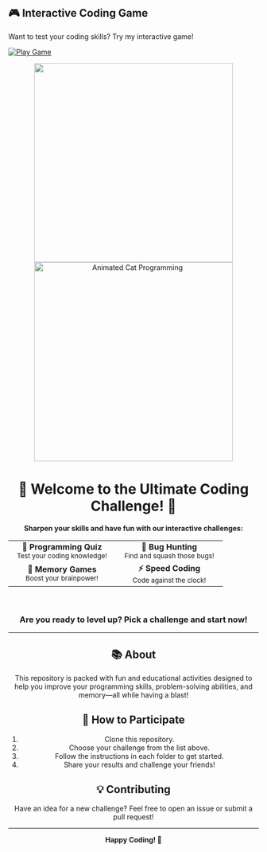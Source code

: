 ## 🎮 Interactive Coding Game

Want to test your coding skills? Try my interactive game!


[![Play Game](https://img.shields.io/badge/🎮_Play_Game-4ecdc4?style=for-the-badge&logo=gamepad&logoColor=white)](http://127.0.0.1:5500/Coding_game.html)

<div align="center">
  <img src="https://media.giphy.com/media/26tn33aiTi1jkl6H6/giphy.gif" width="400">
  

<div align="center">
  <img src="https://media.giphy.com/media/26tn33aiTi1jkl6H6/giphy.gif" width="400" alt="Animated Cat Programming">
  
  <h1>🚀 Welcome to the Ultimate Coding Challenge! 🚀</h1>
  
  <p>
    <b>Sharpen your skills and have fun with our interactive challenges:</b>
  </p>
  
  <table>
    <tr>
      <td align="center" width="200"><b>🧠 Programming Quiz</b><br><sub>Test your coding knowledge!</sub></td>
      <td align="center" width="200"><b>🐛 Bug Hunting</b><br><sub>Find and squash those bugs!</sub></td>
    </tr>
    <tr>
      <td align="center" width="200"><b>🧩 Memory Games</b><br><sub>Boost your brainpower!</sub></td>
      <td align="center" width="200"><b>⚡ Speed Coding</b><br><sub>Code against the clock!</sub></td>
    </tr>
  </table>
  
  <br>
  <h3>Are you ready to level up? Pick a challenge and start now!</h3>
</div>

---

## 📚 About

This repository is packed with fun and educational activities designed to help you improve your programming skills, problem-solving abilities, and memory—all while having a blast!

## 🏁 How to Participate

1. Clone this repository.
2. Choose your challenge from the list above.
3. Follow the instructions in each folder to get started.
4. Share your results and challenge your friends!

## 💡 Contributing

Have an idea for a new challenge? Feel free to open an issue or submit a pull request!

---

<div align="center">
  <b>Happy Coding! 🚀</b>
</div>
